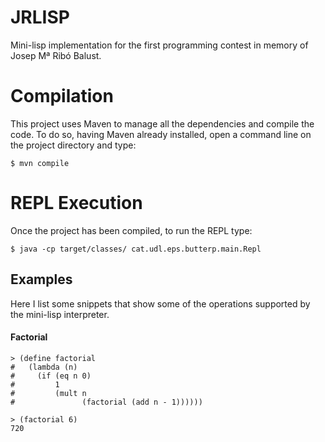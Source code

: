 JRLISP
======

Mini-lisp implementation for the first programming contest in memory of
Josep Mª Ribó Balust.

# Compilation

This project uses Maven to manage all the dependencies and compile the code. 
To do so, having Maven already installed, open a command line on the project
directory and type:

`$ mvn compile`

# REPL Execution

Once the project has been compiled, to run the REPL type:

`$ java -cp target/classes/ cat.udl.eps.butterp.main.Repl`

## Examples

Here I list some snippets that show some of the operations supported by the 
mini-lisp interpreter.

#### Factorial

```common-lisp
> (define factorial 
#   (lambda (n)
#     (if (eq n 0)
#         1
#         (mult n
#               (factorial (add n - 1))))))
              
> (factorial 6)
720

```
